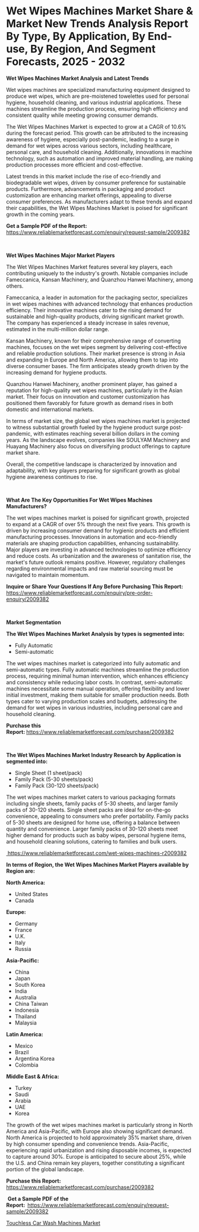<p><h1>Wet Wipes Machines Market Share & Market New Trends Analysis Report By Type, By Application, By End-use, By Region, And Segment Forecasts, 2025 - 2032</h1></p><p><strong>Wet Wipes Machines Market Analysis and Latest Trends</strong></p>
<p><p>Wet wipes machines are specialized manufacturing equipment designed to produce wet wipes, which are pre-moistened towelettes used for personal hygiene, household cleaning, and various industrial applications. These machines streamline the production process, ensuring high efficiency and consistent quality while meeting growing consumer demands.</p><p>The Wet Wipes Machines Market is expected to grow at a CAGR of 10.6% during the forecast period. This growth can be attributed to the increasing awareness of hygiene, especially post-pandemic, leading to a surge in demand for wet wipes across various sectors, including healthcare, personal care, and household cleaning. Additionally, innovations in machine technology, such as automation and improved material handling, are making production processes more efficient and cost-effective.</p><p>Latest trends in this market include the rise of eco-friendly and biodegradable wet wipes, driven by consumer preference for sustainable products. Furthermore, advancements in packaging and product customization are enhancing market offerings, appealing to diverse consumer preferences. As manufacturers adapt to these trends and expand their capabilities, the Wet Wipes Machines Market is poised for significant growth in the coming years.</p></p>
<p><strong>Get a Sample PDF of the Report:&nbsp;</strong> <a href="https://www.reliablemarketforecast.com/enquiry/request-sample/2009382?utm_campaign=1906&utm_medium=2&utm_source=Github&utm_content=ia&utm_term=20022025&utm_id=wet-wipes-machines">https://www.reliablemarketforecast.com/enquiry/request-sample/2009382</a></p>
<p>&nbsp;</p>
<p><strong>Wet Wipes Machines Major Market Players</strong></p>
<p><p>The Wet Wipes Machines Market features several key players, each contributing uniquely to the industry's growth. Notable companies include Fameccanica, Kansan Machinery, and Quanzhou Hanwei Machinery, among others.</p><p>Fameccanica, a leader in automation for the packaging sector, specializes in wet wipes machines with advanced technology that enhances production efficiency. Their innovative machines cater to the rising demand for sustainable and high-quality products, driving significant market growth. The company has experienced a steady increase in sales revenue, estimated in the multi-million dollar range.</p><p>Kansan Machinery, known for their comprehensive range of converting machines, focuses on the wet wipes segment by delivering cost-effective and reliable production solutions. Their market presence is strong in Asia and expanding in Europe and North America, allowing them to tap into diverse consumer bases. The firm anticipates steady growth driven by the increasing demand for hygiene products.</p><p>Quanzhou Hanwei Machinery, another prominent player, has gained a reputation for high-quality wet wipes machines, particularly in the Asian market. Their focus on innovation and customer customization has positioned them favorably for future growth as demand rises in both domestic and international markets. </p><p>In terms of market size, the global wet wipes machines market is projected to witness substantial growth fueled by the hygiene product surge post-pandemic, with estimates reaching several billion dollars in the coming years. As the landscape evolves, companies like SOULYAM Machinery and Huayang Machinery also focus on diversifying product offerings to capture market share. </p><p>Overall, the competitive landscape is characterized by innovation and adaptability, with key players preparing for significant growth as global hygiene awareness continues to rise.</p></p>
<p>&nbsp;</p>
<p><strong>What Are The Key Opportunities For Wet Wipes Machines Manufacturers?</strong></p>
<p><p>The wet wipes machines market is poised for significant growth, projected to expand at a CAGR of over 5% through the next five years. This growth is driven by increasing consumer demand for hygienic products and efficient manufacturing processes. Innovations in automation and eco-friendly materials are shaping production capabilities, enhancing sustainability. Major players are investing in advanced technologies to optimize efficiency and reduce costs. As urbanization and the awareness of sanitation rise, the market's future outlook remains positive. However, regulatory challenges regarding environmental impacts and raw material sourcing must be navigated to maintain momentum.</p></p>
<p><strong>Inquire or Share Your Questions If Any Before Purchasing This Report:</strong> <a href="https://www.reliablemarketforecast.com/enquiry/pre-order-enquiry/2009382?utm_campaign=1906&utm_medium=2&utm_source=Github&utm_content=ia&utm_term=20022025&utm_id=wet-wipes-machines">https://www.reliablemarketforecast.com/enquiry/pre-order-enquiry/2009382</a></p>
<p>&nbsp;</p>
<p><strong>Market Segmentation</strong></p>
<p><strong>The Wet Wipes Machines Market Analysis by types is segmented into:</strong></p>
<p><ul><li>Fully Automatic</li><li>Semi-automatic</li></ul></p>
<p><p>The wet wipes machines market is categorized into fully automatic and semi-automatic types. Fully automatic machines streamline the production process, requiring minimal human intervention, which enhances efficiency and consistency while reducing labor costs. In contrast, semi-automatic machines necessitate some manual operation, offering flexibility and lower initial investment, making them suitable for smaller production needs. Both types cater to varying production scales and budgets, addressing the demand for wet wipes in various industries, including personal care and household cleaning.</p></p>
<p><strong>Purchase this Report:&nbsp;</strong><a href="https://www.reliablemarketforecast.com/purchase/2009382?utm_campaign=1906&utm_medium=2&utm_source=Github&utm_content=ia&utm_term=20022025&utm_id=wet-wipes-machines">https://www.reliablemarketforecast.com/purchase/2009382</a></p>
<p>&nbsp;</p>
<p><strong>The Wet Wipes Machines Market Industry Research by Application is segmented into:</strong></p>
<p><ul><li>Single Sheet (1 sheet/pack)</li><li>Family Pack (5-30 sheets/pack)</li><li>Family Pack (30-120 sheets/pack)</li></ul></p>
<p><p>The wet wipes machines market caters to various packaging formats including single sheets, family packs of 5-30 sheets, and larger family packs of 30-120 sheets. Single sheet packs are ideal for on-the-go convenience, appealing to consumers who prefer portability. Family packs of 5-30 sheets are designed for home use, offering a balance between quantity and convenience. Larger family packs of 30-120 sheets meet higher demand for products such as baby wipes, personal hygiene items, and household cleaning solutions, catering to families and bulk users.</p></p>
<p><a href="https://www.reliablemarketforecast.com/wet-wipes-machines-r2009382?utm_campaign=1906&utm_medium=2&utm_source=Github&utm_content=ia&utm_term=20022025&utm_id=wet-wipes-machines">&nbsp;https://www.reliablemarketforecast.com/wet-wipes-machines-r2009382</a></p>
<p><strong>In terms of Region, the Wet Wipes Machines Market Players available by Region are:</strong></p>
<p>
    <p> <strong> North America: </strong>
        <ul>
            <li>United States</li>
            <li>Canada</li>
        </ul>
        </p> 
    <p> <strong> Europe: </strong>
        <ul>
            <li>Germany</li>
            <li>France</li>
            <li>U.K.</li>
            <li>Italy</li>
            <li>Russia</li>
        </ul>
        </p> 
    <p> <strong> Asia-Pacific: </strong>
        <ul>
            <li>China</li>
            <li>Japan</li>
            <li>South Korea</li>
            <li>India</li>
            <li>Australia</li>
            <li>China Taiwan</li>
            <li>Indonesia</li>
            <li>Thailand</li>
            <li>Malaysia</li>
        </ul>
        </p> 
    <p> <strong> Latin America: </strong>
        <ul>
            <li>Mexico</li>
            <li>Brazil</li>
            <li>Argentina Korea</li>
            <li>Colombia</li>
        </ul>
        </p> 
    <p> <strong> Middle East & Africa: </strong>
        <ul>
            <li>Turkey</li>
            <li>Saudi</li>
            <li>Arabia</li>
            <li>UAE</li>
            <li>Korea</li>
        </ul>
    </p>
    </p>
<p><p>The growth of the wet wipes machines market is particularly strong in North America and Asia-Pacific, with Europe also showing significant demand. North America is projected to hold approximately 35% market share, driven by high consumer spending and convenience trends. Asia-Pacific, experiencing rapid urbanization and rising disposable incomes, is expected to capture around 30%. Europe is anticipated to secure about 25%, while the U.S. and China remain key players, together constituting a significant portion of the global landscape.</p></p>
<p><strong>Purchase this Report: </strong><a href="https://www.reliablemarketforecast.com/purchase/2009382?utm_campaign=1906&utm_medium=2&utm_source=Github&utm_content=ia&utm_term=20022025&utm_id=wet-wipes-machines">https://www.reliablemarketforecast.com/purchase/2009382</a></p>
<p>&nbsp;<strong>Get a Sample PDF of the Report:&nbsp;&nbsp;</strong><a href="https://www.reliablemarketforecast.com/enquiry/request-sample/2009382?utm_campaign=1906&utm_medium=2&utm_source=Github&utm_content=ia&utm_term=20022025&utm_id=wet-wipes-machines">https://www.reliablemarketforecast.com/enquiry/request-sample/2009382</a></p>
<p><strong></strong></p>
<p><p><a href="https://github.com/dringals/Market-Research-Report-List-6/blob/main/touchless-car-wash-machines-market.md?utm_campaign=1906&utm_medium=2&utm_source=Github&utm_content=ia&utm_term=20022025&utm_id=wet-wipes-machines">Touchless Car Wash Machines Market</a></p></p>